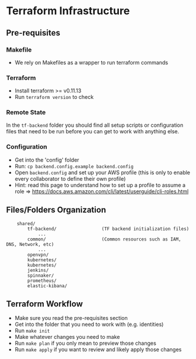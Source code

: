 # Terraform Infrastructure

## Pre-requisites

### Makefile
- We rely on Makefiles as a wrapper to run terraform commands

### Terraform
- Install terraform >= v0.11.13
- Run `terraform version` to check

### Remote State
In the `tf-backend` folder you should find all setup scripts or configuration files that need to be run before you can get to work with anything else.

### Configuration
- Get into the 'config' folder
- Run: `cp backend.config.example backend.config`
- Open `backend.config` and set up your AWS profile (this is only to enable every collaborator to define their own profile)
- Hint: read this page to understand how to set up a profile to assume a role => https://docs.aws.amazon.com/cli/latest/userguide/cli-roles.html


## Files/Folders Organization
```
    shared/
        tf-backend/                 (TF backend initialization files)
            ...
        common/                     (Common resources such as IAM, DNS, Network, etc)
            ...
        openvpn/
        kubernetes/
        kubernetes/
        jenkins/
        spinnaker/
        prometheus/
        elastic-kibana/
```

## Terraform Workflow
- Make sure you read the pre-requisites section
- Get into the folder that you need to work with (e.g. identities)
- Run `make init`
- Make whatever changes you need to make
- Run `make plan` if you only mean to preview those changes
- Run `make apply` if you want to review and likely apply those changes
